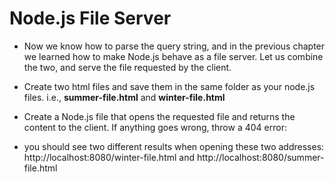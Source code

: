 # Node.js File Server

* Now we know how to parse the query string, and in the previous chapter we learned how to make Node.js behave as a file server. Let us combine the two, and serve the file requested by the client.

* Create two html files and save them in the same folder as your node.js files. i.e., __summer-file.html__ and __winter-file.html__

* Create a Node.js file that opens the requested file and returns the content to the client. If anything goes wrong, throw a 404 error:

* you should see two different results when opening these two addresses: http://localhost:8080/winter-file.html and http://localhost:8080/summer-file.html